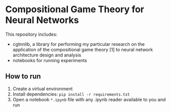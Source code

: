 # Compositional Game Theory for Neural Networks

This repository includes:

- cgtnnlib, a library for performing my particular research on the application
  of the compositional game theory [1] to neural network architecture design
  and analysis
- notebooks for running experiments

## How to run

1. Create a virtual environment
2. Install dependencies: `pip install -r requirements.txt`
3. Open a notebook `*.ipynb` file with any .ipynb reader available to you
   and run
